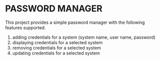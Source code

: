 # PASSWORD MANAGER
This project provides a simple password manager with the following features supported.
1. adding credentials for a system (system name, user name, password)
2. displaying credentials for a selected system
3. removing credentials for a selected system
4. updating credentials for a selected system
